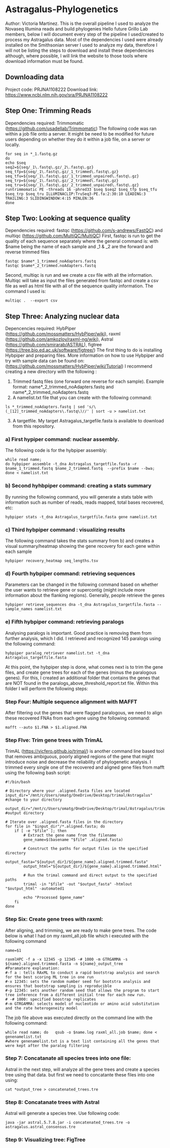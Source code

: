 # Astragalus-Phylogenetics
Author: Victoria Martinez. This is the overall pipeline I used to analyze the Novaseq Illumina reads and build phylogenies
Hello future Grillo Lab members, below I will document every step of the pipeline I used/created to process my Astragalus data. 
Most of the dependencies I used were already installed on the Smithsonian server I used to analyze my data, therefore I will not be listing the steps to download and install these dependencies although, where possible, I will link the website to those tools where download information must be found. 

## Downloading data 
Project code: PRJNA1108222
Download link: https://www.ncbi.nlm.nih.gov/sra/PRJNA1108222

## Step One: Trimming Reads
Dependencies required: Trimmomatic (https://github.com/usadellab/Trimmomatic)
The following code was ran within a job file onto a server. It might be need to be modified for future users depending on whether they do it within a job file, on a server or locally. 

```
for seq in *_1.fastq.gz
do
echo $seq
seq2=${seq/_1\.fastq\.gz/_2\.fastq\.gz}
seq_tfp=${seq/_1\.fastq\.gz/_1_trimmed\.fastq\.gz}
seq_tfu=${seq/_1\.fastq\.gz/_1_trimmed_unpaired\.fastq\.gz}
seq_trp=${seq/_1\.fastq\.gz/_2_trimmed\.fastq\.gz}
seq_tru=${seq/_1\.fastq\.gz/_2_trimmed_unpaired\.fastq\.gz}
runtrimmomatic PE -threads 16 -phred33 $seq $seq2 $seq_tfp $seq_tfu $seq_trp $seq_tru ILLUMINACLIP:TruSeq3-PE.fa:2:30:10 LEADING:3 TRAILING:3 SLIDINGWINDOW:4:15 MINLEN:36  
done
```


## Step Two: Looking at sequence quality
Dependencies required: fastqc (https://github.com/s-andrews/FastQC) and multiqc (https://github.com/MultiQC/MultiQC)
First, fastqc is run to get the quality of each sequence separately where the general command is: with $name being the name of each sample and _1 & _2 are the forward and reverse trimmed files 
```
fastqc $name*_1_trimmed_noAdapters.fastq
fastqc $name*_2_trimmed.noAdapters.fastq
```
Second, multiqc is run and we create a csv file with all the information. Multiqc will take as input the files generated from fastqc and create a csv file as well as html file with all of the sequence quality information. The command I used is: 
```
multiqc .  --export csv
```

## Step Three:  Analyzing nuclear data
Depencencies required: HybPiper (https://github.com/mossmatters/HybPiper/wiki), raxml (https://github.com/amkozlov/raxml-ng/wiki), Astral (https://github.com/smirarab/ASTRAL), figtree (https://tree.bio.ed.ac.uk/software/figtree/)
The first thing to do is installing Hybpiper and preparing files. More information on how to use Hybpiper and try with sample data can be found on: (https://github.com/mossmatters/HybPiper/wiki/Tutorial)
I recommend creating a new directory with the following : 
1. Trimmed fastq files (one forward one reverse for each sample). Example format: name*_2_trimmed_noAdapters.fastq and name*_2_trimmed_noAdapters.fastq
2. A namelist.txt file that you can create with the following command:
```
ls *_trimmed_noAdapters.fastq | sed 's/\(_[12]_trimmed_noAdapters\.fastq\)//' | sort -u > namelist.txt
```
3. A targetfile. My target Astragalus_targefile.fasta is available to download from this repository. 

### a) First hypiper command: nuclear assembly. 
The following code is for the hybpiper assembly: 
```
while read name; 
do hybpiper assemble -t_dna Astragalus_targetfile.fasta -r $name_1_trimmed.fastq $name_2_trimmed.fastq  --prefix $name --bwa;
done < namelist.txt
```
### b) Second hyhbpiper command: creating a stats summary 
By running the following command, you will generate a stats table with information such as number of reads, reads mapped, total bases recovered, etc: 
```
hybpiper stats -t_dna Astragalus_targetfile.fasta gene namelist.txt
```

### c) Third hybpiper command : visualizing results 
The following command takes the stats summary from b) and creates a visual summary/heatmap showing the gene recovery for each gene within each sample
```
hybpiper recovery_heatmap seq_lengths.tsv
```

### d) Fourth hybpiper command: retrieving sequences 
Parameters can be changed in the following command based on whether the user wants to retrieve gene or supercontig (might include more information about the flanking regions). Generally, people retrieve the genes 
```
hybpiper retrieve_sequences dna -t_dna Astragalus_targetfile.fasta --sample_names namelist.txt
```
### e) Fifth hybpiper command: retrieving paralogs 
Analysing paralogs is important. Good practice is removing them from further analysis, which I did. I retrieved and recognized 145 paralogs using the following command: 
```
hybpiper paralog_retriever namelist.txt -t_dna Astragalus_targetfile.fasta
```
At this point, the hybpiper step is done, what comes next is to trim the gene files, and create gene trees for each of the genes (minus the paralogous genes). For this, I created an additional folder that contains the genes that are NOT found in the paralogs_above_threshold_report.txt file. Within this folder I will perform the following steps: 

### Step Four: Multiple sequence alignment with MAFFT 
After filtering out the genes that were flagged paralogous, we need to align these recovered FNAs from each gene using the following command: 
```
mafft --auto $1.FNA > $1.aligned.FNA
```
### Step FIve: Trim gene trees with TrimAL 
TrimAL (https://vicfero.github.io/trimal/) is another command line based tool that removes ambiguous, poorly aligned regions of the gene that might introduce noise and decrease the reliability of phylogenetic analysis. 
I trimmed every single one of the recovered and aligned gene files from mafft using the following bash script: 
```
#!/bin/bash

# Directory where your .aligned.fasta files are located
input_dir="/mnt/c/Users/omatg/OneDrive/Desktop/trimal/Astragalus" #change to your directory

output_dir="/mnt/c/Users/omatg/OneDrive/Desktop/trimal/Astragalus/trimal_output" #output directory 

# Iterate over .aligned.fasta files in the directory
for file in "$input_dir"/*.aligned.fasta; do
    if [ -e "$file" ]; then
        # Extract the gene name from the filename
        gene_name=$(basename "$file" .aligned.fasta)

        # Construct the paths for output files in the specified directory
        output_fasta="${output_dir}/${gene_name}.aligned.trimmed.fasta"
        output_html="${output_dir}/${gene_name}.aligned.trimmed.html"

        # Run the trimal command and direct output to the specified paths
        trimal -in "$file" -out "$output_fasta" -htmlout "$output_html" -automated1

        echo "Processed $gene_name"
    fi
done
```

### Step Six: Create gene trees with raxml: 
After aligning, and trimming, we are ready to make gene trees. The code below is what I had on my raxml_all.job file which i executed with the following command

```
name=$1

raxmlHPC -f a -x 12345 -p 12345 -# 1000 -m GTRGAMMA -s ${name}.aligned.trimmed.fasta -n ${name}_output_tree
#Paramatere explanation:
#-f a : tells RAxML to conduct a rapid bootstrap analysis and search for the best scoring ML tree in one run
#-x 12345: sets the random number seed for bootstra analysis and ensures that bootstrap sampling is reproducible
#-p 12345: sets another random seed that allows the program to start tree inference from a different initial tree for each new run.
# -# 1000: specified boostrap replicates
#-m GTRGAMMA: selects model of nucleotido or amino acid substitution and the rate heterogeneity model 
```
The job file above was executed directly on the command line with the following command: 
```
while read name; do   qsub -o $name.log raxml_all.job $name; done < genenamelist.txt
#where genenamelist.txt is a text list containing all the genes that were kept after the paralog filtering
```
### Step 7: Concatanate all species trees into one file: 
Astral in the next step, will analyze all the gene trees and create a species tree using that data. but first we need to concatante these files into one using: 
```
cat *output_tree > concatenated_trees.tre
```
### Step 8: Concatanate trees with Astral 
Astral will generate a species tree. Use following code: 
```
java -jar astral.5.7.8.jar -i concatenated_trees.tre -o astragalus.astral_consensus.tre
```

### Step 9: Visualizing tree: FigTree

